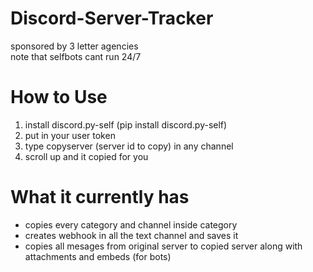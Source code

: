 # Discord-Server-Tracker
sponsored by 3 letter agencies\
note that selfbots cant run 24/7

# How to Use
1. install discord.py-self (pip install discord.py-self)
2. put in your user token
3. type copyserver (server id to copy) in any channel
4. scroll up and it copied for you

# What it currently has
- copies every category and channel inside category
- creates webhook in all the text channel and saves it
- copies all mesages from original server to copied server along with attachments and embeds (for bots)

